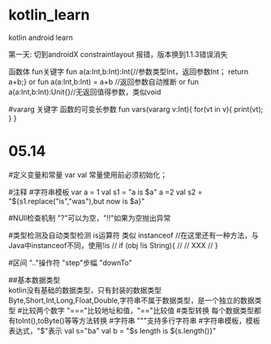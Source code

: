 # kotlin_learn
kotlin android learn

第一天:
切到androidX
constraintlayout 报错，版本换到1.1.3错误消失


函数体 fun关键字
fun a(a:Int,b:Int):Int{//参数类型Int，返回参数Int；
return a+b;}
or
fun a(a:Int,b:Int) = a+b //返回参数自动推断
or
fun a(a:Int,b:Int):Unit{}//无返回值得参数，类似void

#vararg 关键字
函数的可变长参数
fun vars(vararg v:Int){
for(vt in v){
print(vt);
}
}

# 05.14
#定义变量和常量
var 
val 常量使用前必须初始化；

#注释
#字符串模板
var a = 1
val s1 = "a is $a"
a =2
val s2 = "${s1.replace("is","was"),but now is $a}"

#NUll检查机制
"?"可以为空，"!!"如果为空抛出异常

#类型检测及自动类型检测
is运算符 类似 instanceof
//在这里还有一种方法，与Java中instanceof不同，使用!is
  // if (obj !is String){
  //   // XXX
  // }
  
#区间
".."操作符
"step"步幅
"downTo"

##基本数据类型  
kotlin没有基础的数据类型，只有封装的数据类型
Byte,Short,Int,Long,Float,Double,字符串不属于数据类型，是一个独立的数据类型
#比较两个数字
"==="比较地址和值，"=="比较值
#类型转换
每个数据类型都有toInt(),toByte()等等方法转换
#字符串
"""支持多行字符串
#字符串模板，模板表达式，"$"表示
val s="ba"
val b = "$s length is ${s.length()}"


